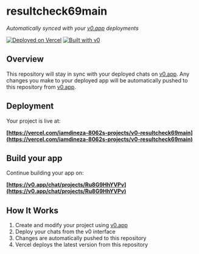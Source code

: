 # resultcheck69main

*Automatically synced with your [v0.app](https://v0.app) deployments*

[![Deployed on Vercel](https://img.shields.io/badge/Deployed%20on-Vercel-black?style=for-the-badge&logo=vercel)](https://vercel.com/iamdineza-8062s-projects/v0-resultcheck69main)
[![Built with v0](https://img.shields.io/badge/Built%20with-v0.app-black?style=for-the-badge)](https://v0.app/chat/projects/Ru8G9HhYVPv)

## Overview

This repository will stay in sync with your deployed chats on [v0.app](https://v0.app).
Any changes you make to your deployed app will be automatically pushed to this repository from [v0.app](https://v0.app).

## Deployment

Your project is live at:

**[https://vercel.com/iamdineza-8062s-projects/v0-resultcheck69main](https://vercel.com/iamdineza-8062s-projects/v0-resultcheck69main)**

## Build your app

Continue building your app on:

**[https://v0.app/chat/projects/Ru8G9HhYVPv](https://v0.app/chat/projects/Ru8G9HhYVPv)**

## How It Works

1. Create and modify your project using [v0.app](https://v0.app)
2. Deploy your chats from the v0 interface
3. Changes are automatically pushed to this repository
4. Vercel deploys the latest version from this repository

